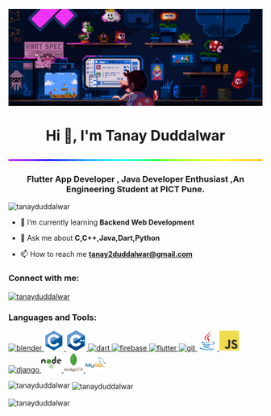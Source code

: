 ![logo](https://github.com/FireFeast7/FireFeast7/blob/main/coder.gif)
<h1 align="center">Hi 👋, I'm Tanay Duddalwar</h1>
<img style="width:100%;height:3px;" src="https://github.com/NuroDev/NuroDev/blob/6f0d0a8cff5c44aea2d4f24d949f692ee54002de/bar.gif">
<h3 align="center">Flutter App Developer , Java Developer Enthusiast ,An Engineering Student at PICT Pune.</h3>

<p align="left"> <img src="https://komarev.com/ghpvc/?username=tanayduddalwar&label=Profile%20views&color=0e75b6&style=flat" alt="tanayduddalwar" /> </p>

- 🌱 I’m currently learning **Backend Web Development**

- 💬 Ask me about **C,C++,Java,Dart,Python**

- 📫 How to reach me **tanay2duddalwar@gmail.com**

<h3 align="left">Connect with me:</h3>
<p align="left">

<a href="https://www.linkedin.com/in/tanay-duddalwar-075a79286/" target="blank"><img align="center" src="https://raw.githubusercontent.com/rahuldkjain/github-profile-readme-generator/master/src/images/icons/Social/linked-in-alt.svg" alt="tanayduddalwar" height="30" width="40" /></a>


</p>

<h3 align="left">Languages and Tools:</h3>
<p align="left"> <a href="https://www.blender.org/" target="_blank" rel="noreferrer"> <img src="https://download.blender.org/branding/community/blender_community_badge_white.svg" alt="blender" width="40" height="40"/> </a> <a href="https://www.cprogramming.com/" target="_blank" rel="noreferrer"> <img src="https://raw.githubusercontent.com/devicons/devicon/master/icons/c/c-original.svg" alt="c" width="40" height="40"/> </a> <a href="https://www.w3schools.com/cpp/" target="_blank" rel="noreferrer"> <img src="https://raw.githubusercontent.com/devicons/devicon/master/icons/cplusplus/cplusplus-original.svg" alt="cplusplus" width="40" height="40"/> </a> <a href="https://dart.dev" target="_blank" rel="noreferrer"> <img src="https://www.vectorlogo.zone/logos/dartlang/dartlang-icon.svg" alt="dart" width="40" height="40"/> </a>  <a href="https://firebase.google.com/" target="_blank" rel="noreferrer"> <img src="https://www.vectorlogo.zone/logos/firebase/firebase-icon.svg" alt="firebase" width="40" height="40"/> </a> <a href="https://flutter.dev" target="_blank" rel="noreferrer"> <img src="https://www.vectorlogo.zone/logos/flutterio/flutterio-icon.svg" alt="flutter" width="40" height="40"/> </a> <a href="https://git-scm.com/" target="_blank" rel="noreferrer"> <img src="https://www.vectorlogo.zone/logos/git-scm/git-scm-icon.svg" alt="git" width="40" height="40"/> </a> <a href="https://www.java.com" target="_blank" rel="noreferrer"> <img src="https://raw.githubusercontent.com/devicons/devicon/master/icons/java/java-original.svg" alt="java" width="40" height="40"/> </a> <a href="https://developer.mozilla.org/en-US/docs/Web/JavaScript" target="_blank" rel="noreferrer"> <img src="https://raw.githubusercontent.com/devicons/devicon/master/icons/javascript/javascript-original.svg" alt="javascript" width="40" height="40"/> </a>
   <a href="https://expressjs.com/" target="_blank" rel="noreferrer"> <img src="https://raw.githubusercontent.com/devicons/devicon/master/icons/django/django-original-wordmark.svg" alt="django" width="40" height="40"/> </a><a href="https://nodejs.org/en" target="_blank" rel="noreferrer"> <img src="https://raw.githubusercontent.com/devicons/devicon/master/icons/nodejs/nodejs-original-wordmark.svg" alt="mariadb" width="40" height="40"/> </a> <a href="https://www.mongodb.com/" target="_blank" rel="noreferrer"> <img src="https://raw.githubusercontent.com/devicons/devicon/master/icons/mongodb/mongodb-original-wordmark.svg" alt="mongodb" width="40" height="40"/> </a> <a href="https://www.mysql.com/" target="_blank" rel="noreferrer"> <img src="https://raw.githubusercontent.com/devicons/devicon/master/icons/mysql/mysql-original-wordmark.svg" alt="mysql" width="40" height="40"/> </a> </p>

<p><img align="left" src="https://github-readme-stats.vercel.app/api/top-langs?username=tanayduddalwar&show_icons=true&locale=en&layout=compact" alt="tanayduddalwar" /></p>

<p>&nbsp;<img align="center" src="https://github-readme-stats.vercel.app/api?username=tanayduddalwar&show_icons=true&locale=en" alt="tanayduddalwar" /></p>

<p><img align="center" src="https://github-readme-streak-stats.herokuapp.com/?user=tanayduddalwar&" alt="tanayduddalwar" />

